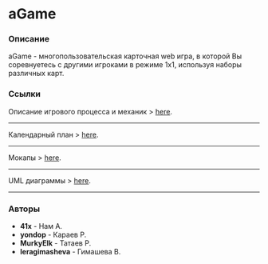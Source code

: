 # aGame

### Описание
aGame - многопользовательская карточная web игра, в которой Вы соревнуетесь с другими игроками в режиме 1х1, используя наборы различных карт.

### Ссылки

Описание игрового процесса и механик > [here](https://docs.google.com/document/d/1b_LMEt0GSiEl0reYey3jAfJS_UdaCC27vh2vrlXlhnc/edit?usp=sharing).

----------

Календарный план > [here](https://docs.google.com/spreadsheets/d/1jgTrbylwclXIRwisVMb8TkTOoZvIkCUW3ULqIY-CbyA/edit?usp=sharing). 

----------

Мокапы > [here](https://drive.google.com/folderview?id=0B900oIzRDNwAY21GbU9uWEJkY28&usp=sharing). 

----------

UML диаграммы > [here](https://drive.google.com/open?id=0B900oIzRDNwANVJqYkExa2ljN1k).

----------

### Авторы
- **41x** - Нам А.
- **yondop** - Караев Р.
- **MurkyElk** - Татаев Р.
- **leragimasheva** - Гимашева В.

